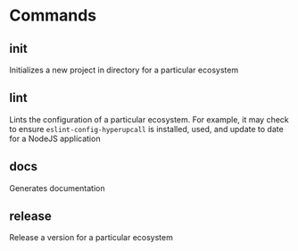 # Commands

## init

Initializes a new project in directory for a particular ecosystem

## lint

Lints the configuration of a particular ecosystem. For example, it may check to ensure `eslint-config-hyperupcall` is installed, used, and update to date for a NodeJS application

## docs

Generates documentation

## release

Release a version for a particular ecosystem
